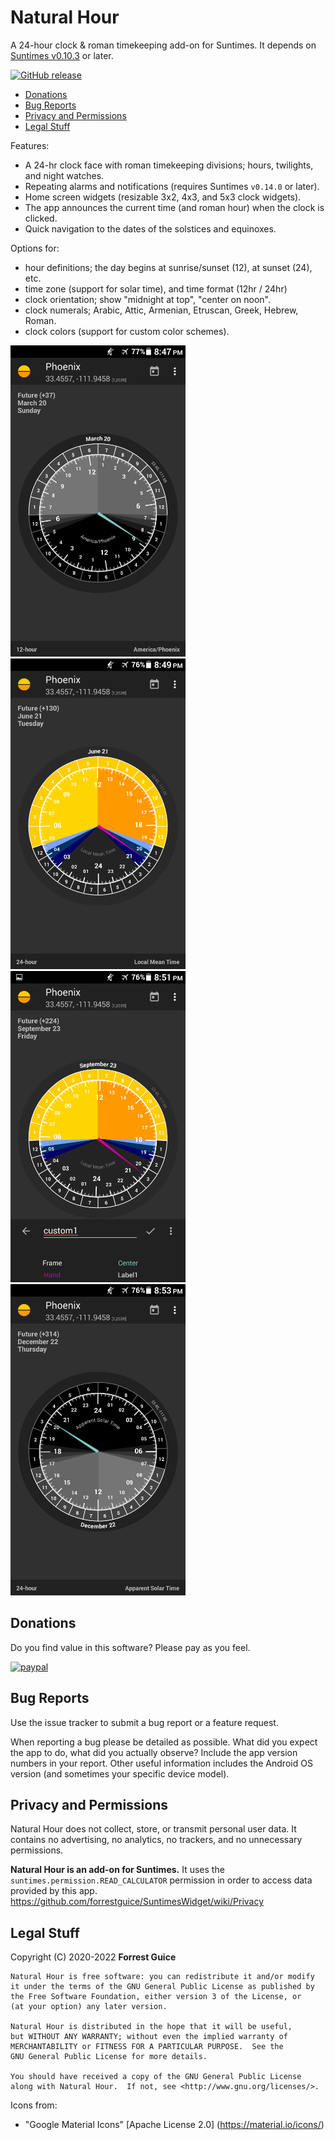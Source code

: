 # Natural Hour
A 24-hour clock &amp; roman timekeeping add-on for Suntimes. It depends on [Suntimes v0.10.3](https://f-droid.org/en/packages/com.forrestguice.suntimeswidget/) or later.

[![GitHub release](https://img.shields.io/github/release/forrestguice/NaturalHour.svg)](https://github.com/forrestguice/NaturalHour/releases)

* [Donations](#donations)
* [Bug Reports](#bug-reports)
* [Privacy and Permissions](#privacy-and-permissions)
* [Legal Stuff](#legal-stuff)

Features:
* A 24-hr clock face with roman timekeeping divisions; hours, twilights, and night watches.
* Repeating alarms and notifications (requires Suntimes `v0.14.0` or later).
* Home screen widgets (resizable 3x2, 4x3, and 5x3 clock widgets).
* The app announces the current time (and roman hour) when the clock is clicked.
* Quick navigation to the dates of the solstices and equinoxes.

Options for:
* hour definitions; the day begins at sunrise/sunset (12), at sunset (24), etc.
* time zone (support for solar time), and time format (12hr / 24hr)
* clock orientation; show "midnight at top", "center on noon".
* clock numerals; Arabic, Attic, Armenian, Etruscan, Greek, Hebrew, Roman.
* clock colors (support for custom color schemes).

<img alt="screenshot1" src='fastlane/metadata/android/en-US/images/phoneScreenshots/1.png' width="280px" /> <img alt="screenshot2" src='fastlane/metadata/android/en-US/images/phoneScreenshots/2.png' width="280px" /> <img alt="screenshot3" src='fastlane/metadata/android/en-US/images/phoneScreenshots/3.png' width="280px" /> <img alt="screenshot4" src='fastlane/metadata/android/en-US/images/phoneScreenshots/4.png' width="280px" />

## Donations ##
Do you find value in this software? Please pay as you feel.

[![paypal](https://www.paypalobjects.com/webstatic/en_US/i/btn/png/silver-rect-paypal-26px.png)](https://www.paypal.com/cgi-bin/webscr?cmd=_s-xclick&hosted_button_id=NZJ5FJBCKY6K2)


## Bug Reports ##
Use the issue tracker to submit a bug report or a feature request.

When reporting a bug please be detailed as possible. What did you expect the app to do, what did you actually observe? Include the app version numbers in your report. Other useful information includes the Android OS version (and sometimes your specific device model).

## Privacy and Permissions ##
Natural Hour does not collect, store, or transmit personal user data. It contains no advertising, no analytics, no trackers, and no unnecessary permissions.

__Natural Hour is an add-on for Suntimes.__ It uses the `suntimes.permission.READ_CALCULATOR` permission in order to access data provided by this app. https://github.com/forrestguice/SuntimesWidget/wiki/Privacy

## Legal Stuff
Copyright (C) 2020-2022 **Forrest Guice**
```
Natural Hour is free software: you can redistribute it and/or modify
it under the terms of the GNU General Public License as published by
the Free Software Foundation, either version 3 of the License, or
(at your option) any later version.

Natural Hour is distributed in the hope that it will be useful,
but WITHOUT ANY WARRANTY; without even the implied warranty of
MERCHANTABILITY or FITNESS FOR A PARTICULAR PURPOSE.  See the
GNU General Public License for more details.

You should have received a copy of the GNU General Public License
along with Natural Hour.  If not, see <http://www.gnu.org/licenses/>.
```

Icons from:
* "Google Material Icons" [Apache License 2.0] (https://material.io/icons/)
